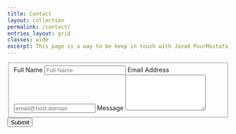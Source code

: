 ```yaml
---
title: Contact
layout: collection
permalink: /contact/
entries_layout: grid
classes: wide
excerpt: This page is a way to be keep in touch with Javad PourMostafa.
---
```

<form id="fs-frm" name="simple-contact-form" accept-charset="utf-8" action="https://formspree.io/javad.pourmostafa@gmail.com" method="post">
  <fieldset id="fs-frm-inputs">
    <label for="full-name">Full Name</label>
    <input type="text" name="name" id="full-name" placeholder="Full Name" required="">
    <label for="email-address">Email Address</label>
    <input type="email" name="_replyto" id="email-address" placeholder="email@host.domain" required="">
    <label for="message">Message</label>
    <textarea rows="5" name="message" id="message" placeholder="" required=""></textarea>
    <input type="hidden" name="_subject" id="email-subject" value="Contact Form Submission">
  </fieldset>
  <input type="submit" value="Submit">
</form>
